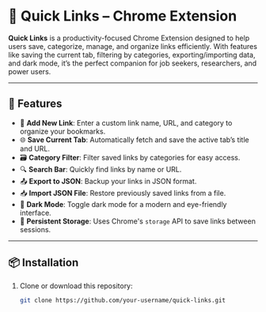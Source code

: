 # 🔗 Quick Links – Chrome Extension

**Quick Links** is a productivity-focused Chrome Extension designed to help users save, categorize, manage, and organize links efficiently. With features like saving the current tab, filtering by categories, exporting/importing data, and dark mode, it’s the perfect companion for job seekers, researchers, and power users.

---

## 🌟 Features

- 📝 **Add New Link**: Enter a custom link name, URL, and category to organize your bookmarks.
- 🌐 **Save Current Tab**: Automatically fetch and save the active tab’s title and URL.
- 🗃️ **Category Filter**: Filter saved links by categories for easy access.
- 🔍 **Search Bar**: Quickly find links by name or URL.
- 📤 **Export to JSON**: Backup your links in JSON format.
- 📥 **Import JSON File**: Restore previously saved links from a file.
- 🌙 **Dark Mode**: Toggle dark mode for a modern and eye-friendly interface.
- 💾 **Persistent Storage**: Uses Chrome's `storage` API to save links between sessions.

---

## 📦 Installation

1. Clone or download this repository:

   ```bash
   git clone https://github.com/your-username/quick-links.git
